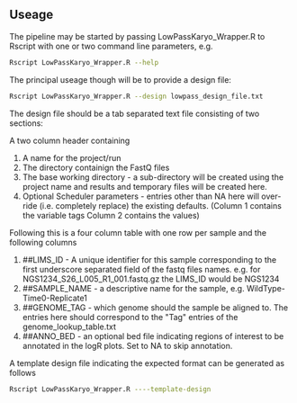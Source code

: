 

## Useage


The pipeline may be started by passing  LowPassKaryo_Wrapper.R to Rscript with one or two command line parameters, e.g.

```bash
Rscript LowPassKaryo_Wrapper.R --help
```

The principal useage though will be to provide a design file:


```bash
Rscript LowPassKaryo_Wrapper.R --design lowpass_design_file.txt
```


The design file should be a tab separated text file consisting of two sections: 

A two column header containing
1. A name for the project/run
2. The directory containign the FastQ files
3. The base working directory - a sub-directory will be created using the project name and results and temporary files will be created here.
4. Optional Scheduler parameters - entries other than NA here will over-ride (i.e. completely replace) the existing defaults.
(Column 1 contains the variable tags Column 2 contains the values)


Following this is a four column table with one row per sample and the following columns
1. ##LIMS_ID - A unique identifier for this sample corresponding to the first underscore separated field of the fastq files names. e.g. for NGS1234_S26_L005_R1_001.fastq.gz the LIMS_ID would be NGS1234
2. ##SAMPLE_NAME - a descriptive name for the sample, e.g. WildType-Time0-Replicate1
3. ##GENOME_TAG - which genome should the sample be aligned to. The entries here should correspond to the "Tag" entries of the genome_lookup_table.txt
4. ##ANNO_BED - an optional bed file indicating regions of interest to be annotated in the logR plots. Set to NA to skip annotation.

A template design file indicating the expected format can be generated as follows

```bash
Rscript LowPassKaryo_Wrapper.R ----template-design
```

